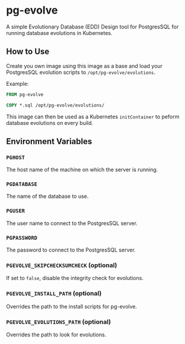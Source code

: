 # pg-evolve #

A simple Evolutionary Database (EDD) Design tool for PostgresSQL for running database evolutions in Kubernetes.

## How to Use ##

Create you own image using this image as a base and load your PostgresSQL evolution scripts to `/opt/pg-evolve/evolutions`.

Example:

```Dockerfile
FROM pg-evolve

COPY *.sql /opt/pg-evolve/evolutions/
```

This image can then be used as a Kubernetes `initContainer` to peform database evolutions on every build.

## Environment Variables ##

### `PGHOST` ###

The host name of the machine on which the server is running.

### `PGDATABASE` ###

The name of the database to use.

### `PGUSER` ###

The user name to connect to the PostgresSQL server.

### `PGPASSWORD` ###

The password to connect to the PostgresSQL server.

### `PGEVOLVE_SKIPCHECKSUMCHECK` (optional) ###

If set to `false`, disable the integrity check for evolutions.

### `PGEVOLVE_INSTALL_PATH` (optional) ###

Overrides the path to the install scripts for pg-evolve.

### `PGEVOLVE_EVOLUTIONS_PATH` (optional) ###

Overrides the path to look for evolutions.
